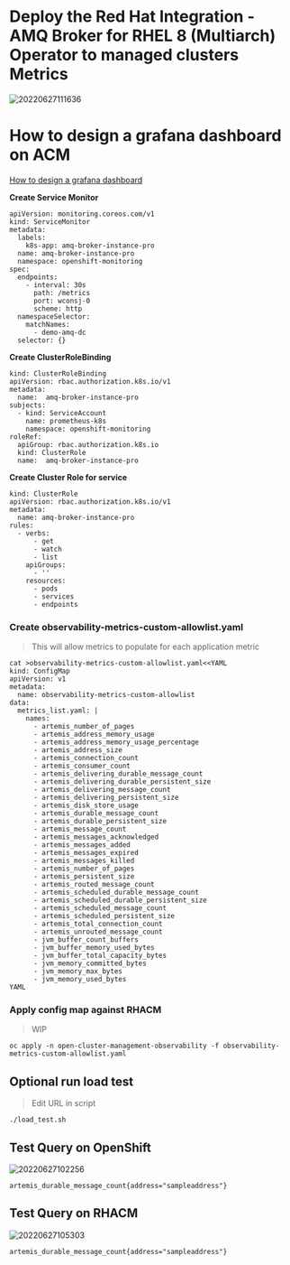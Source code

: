 # Deploy the Red Hat Integration - AMQ Broker for RHEL 8 (Multiarch) Operator to managed clusters Metrics
![20220627111636](https://i.imgur.com/LPRFX6B.png)

# How to design a grafana dashboard on ACM
[How to design a grafana dashboard](https://github.com/stolostron/multicluster-observability-operator/tree/main/tools)

**Create Service Monitor**
```
apiVersion: monitoring.coreos.com/v1
kind: ServiceMonitor
metadata:
  labels:
    k8s-app: amq-broker-instance-pro
  name: amq-broker-instance-pro
  namespace: openshift-monitoring
spec:
  endpoints:
    - interval: 30s
      path: /metrics
      port: wconsj-0
      scheme: http
  namespaceSelector:
    matchNames:
      - demo-amq-dc
  selector: {}
```


**Create ClusterRoleBinding**
```
kind: ClusterRoleBinding
apiVersion: rbac.authorization.k8s.io/v1
metadata:
  name:  amq-broker-instance-pro
subjects:
  - kind: ServiceAccount
    name: prometheus-k8s
    namespace: openshift-monitoring
roleRef:
  apiGroup: rbac.authorization.k8s.io
  kind: ClusterRole
  name:  amq-broker-instance-pro
```

**Create Cluster Role for service**
```
kind: ClusterRole
apiVersion: rbac.authorization.k8s.io/v1
metadata:
  name: amq-broker-instance-pro
rules:
  - verbs:
      - get
      - watch
      - list
    apiGroups:
      - ''
    resources:
      - pods
      - services
      - endpoints
 ```

### Create observability-metrics-custom-allowlist.yaml
> This will allow metrics to populate for each application metric
```
cat >observability-metrics-custom-allowlist.yaml<<YAML
kind: ConfigMap
apiVersion: v1
metadata:
  name: observability-metrics-custom-allowlist
data:
  metrics_list.yaml: |
    names:
      - artemis_number_of_pages
      - artemis_address_memory_usage
      - artemis_address_memory_usage_percentage
      - artemis_address_size
      - artemis_connection_count
      - artemis_consumer_count
      - artemis_delivering_durable_message_count
      - artemis_delivering_durable_persistent_size
      - artemis_delivering_message_count
      - artemis_delivering_persistent_size
      - artemis_disk_store_usage
      - artemis_durable_message_count
      - artemis_durable_persistent_size
      - artemis_message_count
      - artemis_messages_acknowledged
      - artemis_messages_added
      - artemis_messages_expired
      - artemis_messages_killed
      - artemis_number_of_pages
      - artemis_persistent_size
      - artemis_routed_message_count
      - artemis_scheduled_durable_message_count
      - artemis_scheduled_durable_persistent_size
      - artemis_scheduled_message_count
      - artemis_scheduled_persistent_size
      - artemis_total_connection_count
      - artemis_unrouted_message_count
      - jvm_buffer_count_buffers
      - jvm_buffer_memory_used_bytes
      - jvm_buffer_total_capacity_bytes
      - jvm_memory_committed_bytes
      - jvm_memory_max_bytes
      - jvm_memory_used_bytes
YAML
```

### Apply config map against RHACM
> WIP
```
oc apply -n open-cluster-management-observability -f observability-metrics-custom-allowlist.yaml
```



## Optional run load test
> Edit URL in script
```
./load_test.sh
```

## Test Query on OpenShift 
![20220627102256](https://i.imgur.com/vvfCV72.png)
```
artemis_durable_message_count{address="sampleaddress"}
```


## Test Query on RHACM
![20220627105303](https://i.imgur.com/OO0WX52.png)
```
artemis_durable_message_count{address="sampleaddress"}
```




